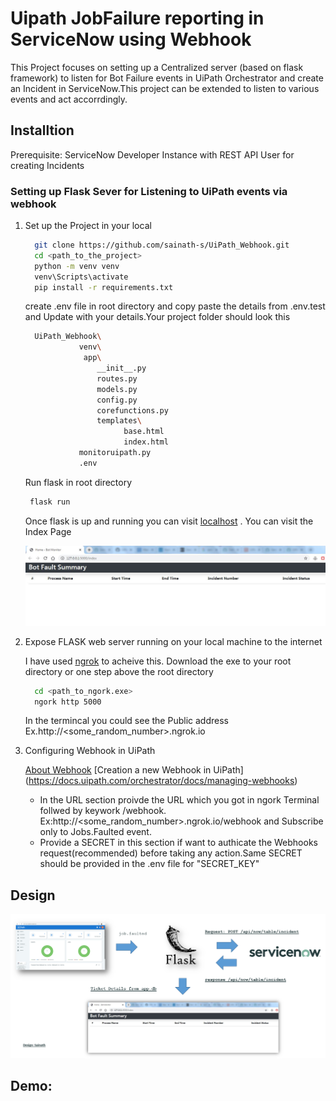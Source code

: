 
# Uipath JobFailure reporting in ServiceNow using Webhook

This Project focuses on setting up a Centralized server (based on flask framework) to listen for Bot Failure events in UiPath Orchestrator and create an Incident in ServiceNow.This project can be extended to listen to various events and act accorrdingly.

## Installtion

Prerequisite:  ServiceNow Developer Instance with REST API User for creating Incidents 

### Setting up Flask Sever for Listening to UiPath events via webhook

1.  Set up the Project in your local 

    ```bash
      git clone https://github.com/sainath-s/UiPath_Webhook.git
      cd <path_to_the_project>
      python -m venv venv
      venv\Scripts\activate
      pip install -r requirements.txt
    ```

    create .env file in root directory and copy paste the details from .env.test and Update with your details.Your project folder should look this

    ```bash
      UiPath_Webhook\
                venv\
                 app\
                    __init__.py
                    routes.py
                    models.py
                    config.py
                    corefunctions.py
                    templates\
                          base.html
                          index.html
                monitoruipath.py
                .env
    ```

    Run flask in root directory

     ```bash
      flask run
    ```

    Once flask is up and running you can visit [localhost](http://127.0.0.1:5000/index) . You can visit the Index Page

    ![Index Page](/images/bot_monitor_index.JPG)

2.  Expose FLASK web server running on your local machine to the internet

      I have used [ngrok](https://ngrok.com/) to acheive this. Download the exe to your root directory or one step above the root directory

      ```bash
        cd <path_to_ngork.exe>
        ngork http 5000
      ```

      In the termincal you could see the Public address Ex.http://<some_random_number>.ngrok.io


3.  Configuring Webhook in UiPath

      [About Webhook](https://docs.uipath.com/orchestrator/docs/about-webhooks)
      [Creation a new Webhook in UiPath] (https://docs.uipath.com/orchestrator/docs/managing-webhooks)

      * In the URL section proivde the URL which you got in ngork Terminal follwed by keywork /webhook. Ex:http://<some_random_number>.ngrok.io/webhook and Subscribe only to             Jobs.Faulted event. 
      * Provide a SECRET in this section if want to authicate the Webhooks request(recommended) before taking any action.Same SECRET should be provided in the .env file for             "SECRET_KEY"
   
  ## Design
  
   ![Design](/images/uipath_webhook_integration.png)
  
  ## Demo:
